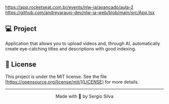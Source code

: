 https://app.rocketseat.com.br/events/nlw-ia/avancado/aula-2
https://github.com/andreyaraujo-dev/nlw-ia-web/blob/main/src/App.tsx

## 💻 Project

Application that allows you to upload videos and, through AI, automatically create eye-catching titles and descriptions with good indexing.

## 📝 License

This project is under the MIT license. See the file [https://opensource.org/license/mit/](LICENSE) for more details.

---

<p align="center">
  Made with 💜 by Sergio Silva
</p>
